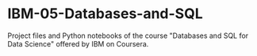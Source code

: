 # IBM-05-Databases-and-SQL
Project files and Python notebooks of the course "Databases and SQL for Data Science" offered by IBM on Coursera.
